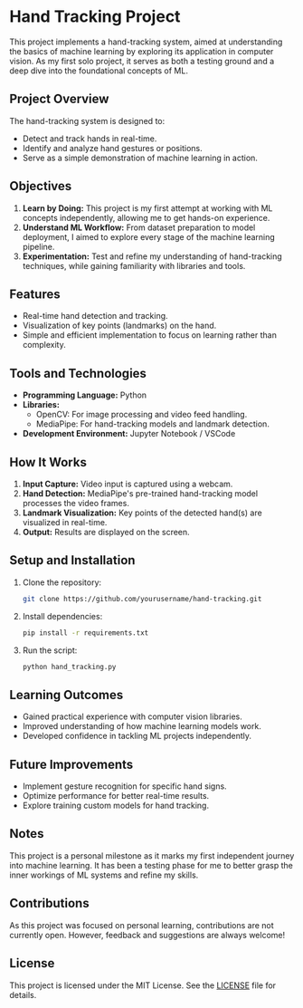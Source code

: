 # Hand Tracking Project

This project implements a hand-tracking system, aimed at understanding the basics of machine learning by exploring its application in computer vision. As my first solo project, it serves as both a testing ground and a deep dive into the foundational concepts of ML.

## Project Overview

The hand-tracking system is designed to:

- Detect and track hands in real-time.
- Identify and analyze hand gestures or positions.
- Serve as a simple demonstration of machine learning in action.

## Objectives

1. **Learn by Doing:** This project is my first attempt at working with ML concepts independently, allowing me to get hands-on experience.
2. **Understand ML Workflow:** From dataset preparation to model deployment, I aimed to explore every stage of the machine learning pipeline.
3. **Experimentation:** Test and refine my understanding of hand-tracking techniques, while gaining familiarity with libraries and tools.

## Features

- Real-time hand detection and tracking.
- Visualization of key points (landmarks) on the hand.
- Simple and efficient implementation to focus on learning rather than complexity.

## Tools and Technologies

- **Programming Language:** Python
- **Libraries:**
  - OpenCV: For image processing and video feed handling.
  - MediaPipe: For hand-tracking models and landmark detection.
- **Development Environment:** Jupyter Notebook / VSCode

## How It Works

1. **Input Capture:** Video input is captured using a webcam.
2. **Hand Detection:** MediaPipe's pre-trained hand-tracking model processes the video frames.
3. **Landmark Visualization:** Key points of the detected hand(s) are visualized in real-time.
4. **Output:** Results are displayed on the screen.

## Setup and Installation

1. Clone the repository:
   ```bash
   git clone https://github.com/yourusername/hand-tracking.git
   ```
2. Install dependencies:
   ```bash
   pip install -r requirements.txt
   ```
3. Run the script:
   ```bash
   python hand_tracking.py
   ```

## Learning Outcomes

- Gained practical experience with computer vision libraries.
- Improved understanding of how machine learning models work.
- Developed confidence in tackling ML projects independently.

## Future Improvements

- Implement gesture recognition for specific hand signs.
- Optimize performance for better real-time results.
- Explore training custom models for hand tracking.

## Notes

This project is a personal milestone as it marks my first independent journey into machine learning. It has been a testing phase for me to better grasp the inner workings of ML systems and refine my skills.

## Contributions

As this project was focused on personal learning, contributions are not currently open. However, feedback and suggestions are always welcome!

## License

This project is licensed under the MIT License. See the [LICENSE](LICENSE) file for details.


